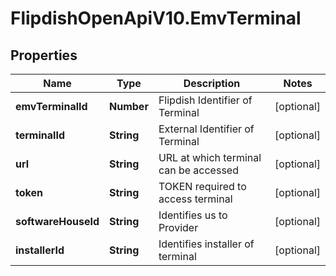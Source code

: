 # FlipdishOpenApiV10.EmvTerminal

## Properties
Name | Type | Description | Notes
------------ | ------------- | ------------- | -------------
**emvTerminalId** | **Number** | Flipdish Identifier of Terminal | [optional] 
**terminalId** | **String** | External Identifier of Terminal | [optional] 
**url** | **String** | URL at which terminal can be accessed | [optional] 
**token** | **String** | TOKEN required to access terminal | [optional] 
**softwareHouseId** | **String** | Identifies us to Provider | [optional] 
**installerId** | **String** | Identifies installer of terminal | [optional] 


